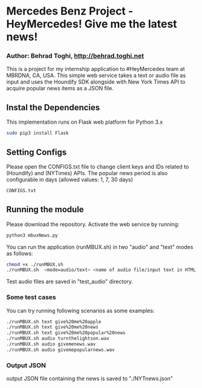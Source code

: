 # Mercedes Benz Project - HeyMercedes! Give me the latest news!
### Author: Behrad Toghi, http://behrad.toghi.net

This is a project for my internship application to #HeyMercedes team at MBRDNA, CA, USA. This simple web service takes a text or audio file as input and uses the Houndify SDK alongside with New York Times API to acquire popular news items as a JSON file.


## Instal the Dependencies 
This implementation runs on Flask web platform for Python 3.x

```bash
sudo pip3 install Flask
```
## Setting Configs
Please open the CONFIGS.txt file to change client keys and IDs related to (Houndify) and (NYTimes) APIs. The popular news period is also configurable in days (allowed values: 1, 7, 30 days)

```bash
CONFIGS.txt
```

## Running the module

Please download the repository. Activate the web service by running:

```bash
python3 mbuxNews.py 
```

You can run the application (runMBUX.sh) in two "audio" and "text" modes as follows:

```bash
chmod +x ./runMBUX.sh 
./runMBUX.sh  <mode=audio/text> <name of audio file/input text in HTML format>
```

Test audio files are saved in "test_audio" directory.


### Some test cases
You can try running following scenarios as some examples:

```bash
./runMBUX.sh text give%20me%20apple
./runMBUX.sh text give%20me%20news
./runMBUX.sh text give%20me%20popular%20news
./runMBUX.sh audio turnthelightson.wav
./runMBUX.sh audio givemenews.wav
./runMBUX.sh audio givemepopularnews.wav
```


### Output JSON
output JSON file containing the news is saved to "./NYTnews.json"
